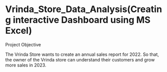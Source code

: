 # Vrinda_Store_Data_Analysis(Creating interactive Dashboard using MS Excel)
Project Objective

The Vrinda Store wants to create an annual sales report for 2022. So that, the owner of the Vrinda store can understand their customers and grow more sales in 2023.
